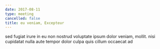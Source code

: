 ```yaml
---
date: 2017-08-11
type: meeting
cancelled: false
title: eu veniam, Excepteur
---
```

sed fugiat irure in eu non nostrud voluptate ipsum dolor veniam, mollit. nisi cupidatat nulla aute tempor dolor culpa quis cillum occaecat ad